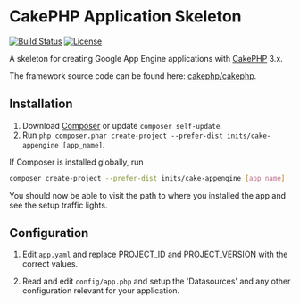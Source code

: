 # CakePHP Application Skeleton

[![Build Status](https://api.travis-ci.org/cakephp/app.png)](https://travis-ci.org/cakephp/app)
[![License](https://poser.pugx.org/cakephp/app/license.svg)](https://packagist.org/packages/cakephp/app)

A skeleton for creating Google App Engine applications with [CakePHP](http://cakephp.org) 3.x.

The framework source code can be found here: [cakephp/cakephp](https://github.com/cakephp/cakephp).

## Installation

1. Download [Composer](http://getcomposer.org/doc/00-intro.md) or update `composer self-update`.
2. Run `php composer.phar create-project --prefer-dist inits/cake-appengine [app_name]`.

If Composer is installed globally, run
```bash
composer create-project --prefer-dist inits/cake-appengine [app_name]
```

You should now be able to visit the path to where you installed the app and see
the setup traffic lights.

## Configuration
1. Edit `app.yaml` and replace PROJECT_ID and PROJECT_VERSION with the correct values.

2. Read and edit `config/app.php` and setup the 'Datasources' and any other configuration relevant for your application.
